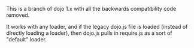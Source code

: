 This is a branch of dojo 1.x with all the backwards compatibility code removed.

It works with any loader, and if the legacy dojo.js file is loaded (instead of directly loading
a loader), then dojo.js pulls in require.js as a sort of "default" loader.
